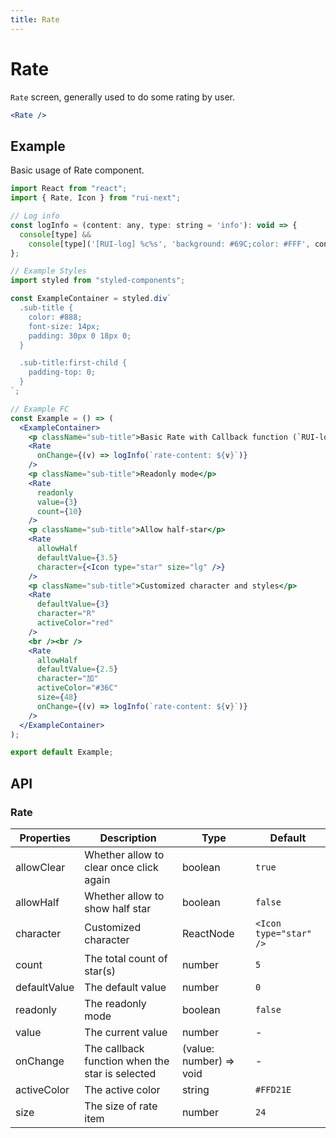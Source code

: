 ```yaml
---
title: Rate
---
```


# Rate

`Rate` screen, generally used to do some rating by user.

```jsx
<Rate />
```

## Example

Basic usage of Rate component.

```jsx live=local
import React from "react";
import { Rate, Icon } from "rui-next";

// Log info
const logInfo = (content: any, type: string = 'info'): void => {
  console[type] &&
    console[type]('[RUI-log] %c%s', 'background: #69C;color: #FFF', content);
};

// Example Styles
import styled from "styled-components";

const ExampleContainer = styled.div`
  .sub-title {
    color: #888;
    font-size: 14px;
    padding: 30px 0 18px 0;
  }

  .sub-title:first-child {
    padding-top: 0;
  }
`;

// Example FC
const Example = () => (
  <ExampleContainer>
    <p className="sub-title">Basic Rate with Callback function (`RUI-log` in Console log)</p>
    <Rate
      onChange={(v) => logInfo(`rate-content: ${v}`)}
    />
    <p className="sub-title">Readonly mode</p>
    <Rate
      readonly
      value={3}
      count={10}
    />
    <p className="sub-title">Allow half-star</p>
    <Rate
      allowHalf
      defaultValue={3.5}
      character={<Icon type="star" size="lg" />}
    />
    <p className="sub-title">Customized character and styles</p>
    <Rate
      defaultValue={3}
      character="R"
      activeColor="red"
    />
    <br /><br />
    <Rate
      allowHalf
      defaultValue={2.5}
      character="加"
      activeColor="#36C"
      size={48}
      onChange={(v) => logInfo(`rate-content: ${v}`)}
    />
  </ExampleContainer>
);

export default Example;
```

## API

### Rate

Properties | Description | Type | Default
-----------|------------|------|--------
| allowClear   | Whether allow to clear once click again | boolean | `true` |
| allowHalf    | Whether allow to show half star | boolean | `false` |
| character    | Customized character | ReactNode | `<Icon type="star" />` |
| count        | The total count of star(s) | number | `5` |
| defaultValue | The default value | number | `0` |
| readonly     | The readonly mode | boolean | `false` |
| value        | The current value | number | - |
| onChange     | The callback function when the star is selected | (value: number) => void | - |
| activeColor  | The active color | string | `#FFD21E` |
| size         | The size of rate item | number | `24` |
